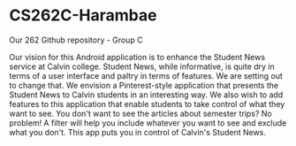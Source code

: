 # CS262C-Harambae
Our 262 Github repository - Group C

Our vision for this Android application is to enhance the Student News service at Calvin college. Student News, while informative, is quite dry in terms of a user interface and paltry in terms of features. We are setting out to change that. We envision a Pinterest-style application that presents the Student News to Calvin students in an interesting way. We also wish to add features to this application that enable students to take control of what they want to see. You don't want to see the articles about semester trips? No problem! A filter will help you include whatever you want to see and exclude what you don't. This app puts you in control of Calvin's Student News.
